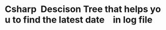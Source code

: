 # Csharp&nbsp;&nbsp;Descison&nbsp;Tree&nbsp;that&nbsp;helps&nbsp;you&nbsp;to&nbsp;find&nbsp;the&nbsp;latest&nbsp;date&nbsp;&nbsp;&nbsp;&nbsp;in&nbsp;log&nbsp;file
